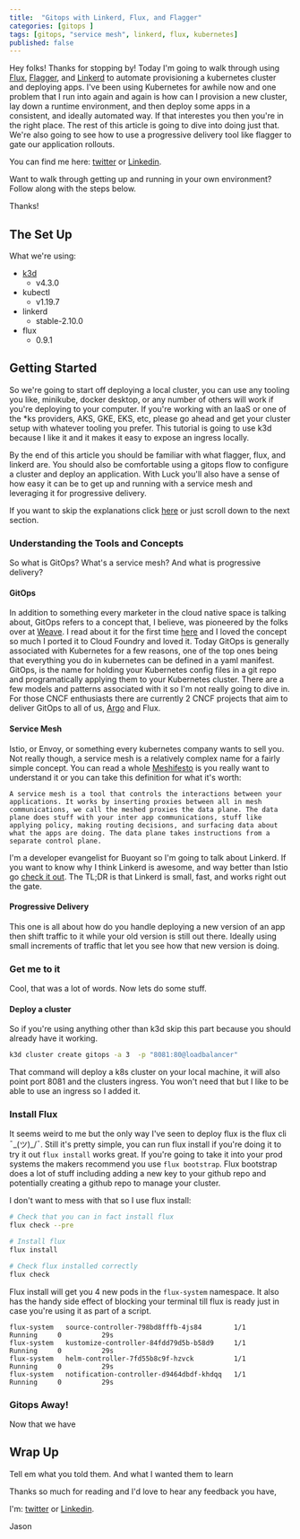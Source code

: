 ```yaml
---
title:  "Gitops with Linkerd, Flux, and Flagger"
categories: [gitops ]
tags: [gitops, "service mesh", linkerd, flux, kubernetes]
published: false
---
```


Hey folks! Thanks for stopping by! Today I'm going to walk through using [Flux](https://github.com/fluxcd/flux2), [Flagger](https://github.com/fluxcd/flagger), and [Linkerd](https://github.com/linkerd/linkerd2) to automate provisioning a kubernetes cluster and deploying apps. I've been using Kubernetes for awhile now and one problem that I run into again and again is how can I provision a new cluster, lay down a runtime environment, and then deploy some apps in a consistent, and ideally automated way. If that interestes you then you're in the right place. The rest of this article is going to dive into doing just that. We're also going to see how to use a progressive delivery tool like flagger to gate our application rollouts.

You can find me here: [twitter](https://twitter.com/RJasonMorgan) or [Linkedin](https://www.linkedin.com/in/jasonmorgan2/).

Want to walk through getting up and running in your own environment? Follow along with the steps below.

Thanks!

## The Set Up

What we're using:

* [k3d](https://k3d.io/)
  * v4.3.0
* kubectl
  * v1.19.7
* linkerd
  * stable-2.10.0
* flux
  * 0.9.1

## Getting Started

So we're going to start off deploying a local cluster, you can use any tooling you like, minikube, docker desktop, or any number of others will work if you're deploying to your computer. If you're working with an IaaS or one of the *ks providers, AKS, GKE, EKS, etc, please go ahead and get your cluster setup with whatever tooling you prefer. This tutorial is going to use k3d because I like it and it makes it easy to expose an ingress locally.

By the end of this article you should be familiar with what flagger, flux, and linkerd are. You should also be comfortable using a gitops flow to configure a cluster and deploy an application. With Luck you'll also have a sense of how easy it can be to get up and running with a service mesh and leveraging it for progressive delivery.

If you want to skip the explanations click [here](###Get) or just scroll down to the next section.

### Understanding the Tools and Concepts

So what is GitOps? What's a service mesh? And what is progressive delivery?

#### GitOps

In addition to something every marketer in the cloud native space is talking about, GitOps refers to a concept that, I believe, was pioneered by the folks over at [Weave](weave.works). I read about it for the first time [here](https://www.weave.works/blog/gitops-operations-by-pull-request) and I loved the concept so much I ported it to Cloud Foundry and loved it. Today GitOps is generally associated with Kubernetes for a few reasons, one of the top ones being that everything you do in kubernetes can be defined in a yaml manifest. GitOps, is the name for holding your Kubernetes config files in a git repo and programatically applying them to your Kubernetes cluster. There are a few models and patterns associated with it so I'm not really going to dive in. For those CNCF enthusiasts there are currently 2 CNCF projects that aim to deliver GitOps to all of us, [Argo](https://argoproj.github.io/) and Flux.

#### Service Mesh

Istio, or Envoy, or something every kubernetes company wants to sell you. Not really though, a service mesh is a relatively complex name for a fairly simple concept. You can read a whole [Meshifesto](https://buoyant.io/service-mesh-manifesto/) is you really want to understand it or you can take this definition for what it's worth:

```text
A service mesh is a tool that controls the interactions between your applications. It works by inserting proxies between all in mesh communications, we call the meshed proxies the data plane. The data plane does stuff with your inter app communications, stuff like applying policy, making routing decisions, and surfacing data about what the apps are doing. The data plane takes instructions from a separate control plane. 
```

I'm a developer evangelist for Buoyant so I'm going to talk about Linkerd. If you want to know why I think Linkerd is awesome, and way better than Istio go [check it out](https://linkerd.io/2.10/getting-started/). The TL;DR is that Linkerd is small, fast, and works right out the gate.

#### Progressive Delivery

This one is all about how do you handle deploying a new version of an app then shift traffic to it while your old version is still out there. Ideally using small increments of traffic that let you see how that new version is doing.

### Get me to it

Cool, that was a lot of words. Now lets do some stuff.

#### Deploy a cluster

So if you're using anything other than k3d skip this part because you should already have it working.

```bash
k3d cluster create gitops -a 3  -p "8081:80@loadbalancer"
```

That command will deploy a k8s cluster on your local machine, it will also point port 8081 and the clusters ingress. You won't need that but I like to be able to use an ingress so I added it.

### Install Flux

It seems weird to me but the only way I've seen to deploy flux is the flux cli ¯\_(ツ)_/¯.
Still it's pretty simple, you can run flux install if you're doing it to try it out `flux install` works great. If you're going to take it into your prod systems the makers recommend you use `flux bootstrap`. Flux bootstrap does a lot of stuff including adding a new key to your github repo and potentially creating a github repo to manage your cluster.

I don't want to mess with that so I use flux install:

```bash
# Check that you can in fact install flux
flux check --pre

# Install flux
flux install

# Check flux installed correctly
flux check
```

Flux install will get you 4 new pods in the `flux-system` namespace. It also has the handy side effect of blocking your terminal till flux is ready just in case you're using it as part of a script.

```text
flux-system   source-controller-798bd8fffb-4js84        1/1     Running     0          29s
flux-system   kustomize-controller-84fdd79d5b-b58d9     1/1     Running     0          29s
flux-system   helm-controller-7fd55b8c9f-hzvck          1/1     Running     0          29s
flux-system   notification-controller-d9464dbdf-khdqq   1/1     Running     0          29s
```

### Gitops Away!

Now that we have

## Wrap Up

Tell em what you told them. And what I wanted them to learn

Thanks so much for reading and I'd love to hear any feedback you have,

I'm: [twitter](https://twitter.com/RJasonMorgan) or [Linkedin](https://www.linkedin.com/in/jasonmorgan2/).

Jason
